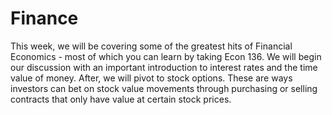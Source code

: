 # Finance

This week, we will be covering some of the greatest hits of Financial Economics - most of which you can learn by taking Econ 136. We will begin our discussion with an important introduction to interest rates and the time value of money. After, we will pivot to stock options. These are ways investors can bet on stock value movements through purchasing or selling contracts that only have value at certain stock prices.
